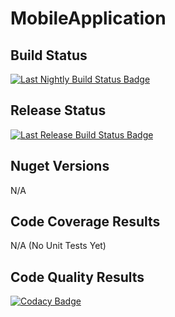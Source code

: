 # MobileApplication

## Build Status

[![Last Nightly Build Status Badge](https://github.com/StuartFerguson/MobileApplication/workflows/Nightly%20Build/badge.svg)](https://github.com/StuartFerguson/EstateAdministrationUI/workflows/Nightly%20Build/badge.svg)

## Release Status

[![Last Release Build Status Badge](https://app.bitrise.io/app/a3afc926031a0920/status.svg?token=Y-oU4-bPfYcCQqBPhVRJEg)](https://app.bitrise.io/app/a3afc926031a0920)

## Nuget Versions
N/A

## Code Coverage Results

N/A (No Unit Tests Yet)

## Code Quality Results

[![Codacy Badge](https://api.codacy.com/project/badge/Grade/c12c8b6475a048b386fb7fe192837f6e)](https://www.codacy.com/manual/stuart_ferguson1/MobileApplication?utm_source=github.com&amp;utm_medium=referral&amp;utm_content=StuartFerguson/MobileApplication&amp;utm_campaign=Badge_Grade)
